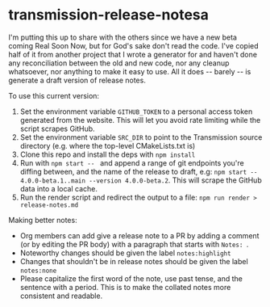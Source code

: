 # transmission-release-notesa

I'm putting this up to share with the others since we have a new beta coming Real Soon Now,
but for God's sake don't read the code. I've copied half of it from another project that I
wrote a generator for and haven't done any reconciliation between the old and new code, nor
any cleanup whatsoever, nor anything to make it easy to use. All it does -- barely -- is
generate a draft version of release notes.

To use this current version:

1. Set the environment variable `GITHUB_TOKEN` to a personal access token generated from the website. This will let you avoid rate limiting while the script scrapes GitHub.
2. Set the environment variable `SRC_DIR` to point to the Transmission source directory (e.g. where the top-level CMakeLists.txt is)
3. Clone this repo and install the deps with `npm install`
4. Run with `npm start -- ` and append a range of git endpoints you're diffing between, and the name of the release to draft, e.g: `npm start -- 4.0.0-beta.1..main --version 4.0.0-beta.2`. This will scrape the GitHub data into a local cache.
5. Run the render script and redirect the output to a file: `npm run render > release-notes.md`

Making better notes:

- Org members can add give a release note to a PR by adding a comment (or by editing the PR body) with a paragraph that starts with `Notes: `.
- Noteworthy changes should be given the label `notes:highlight`
- Changes that shouldn't be in release notes should be given the label `notes:none` 
- Please capitalize the first word of the note, use past tense, and the sentence with a period. This is to make the collated notes more consistent and readable.
